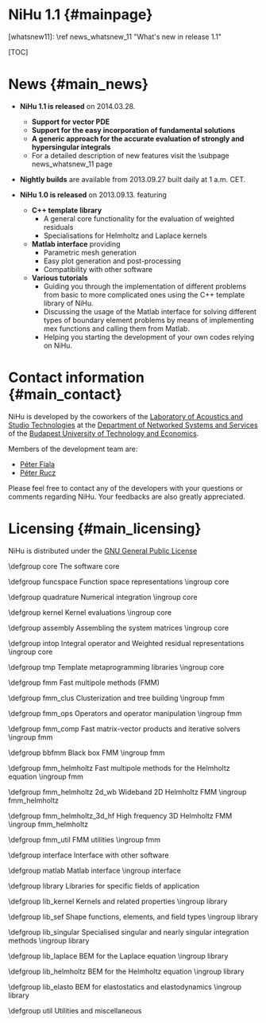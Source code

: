 NiHu 1.1 {#mainpage}
========

[whatsnew11]: \ref news_whatsnew_11 "What's new in release 1.1"

[TOC]

News {#main_news}
====

- **NiHu 1.1 is released** on 2014.03.28.
	- **Support for vector PDE**
	- **Support for the easy incorporation of fundamental solutions**
	- **A generic approach for the accurate evaluation of strongly and hypersingular integrals**
	- For a detailed description of new features visit the \subpage news_whatsnew_11 page

- **Nightly builds** are available from 2013.09.27 built daily at 1 a.m. CET.

- **NiHu 1.0 is released** on 2013.09.13. featuring
	- **C++ template library**
		- A general core functionality for the evaluation of weighted residuals
		- Specialisations for Helmholtz and Laplace kernels
	- **Matlab interface** providing
		- Parametric mesh generation
		- Easy plot generation and post-processing
		- Compatibility with other software
	- **Various tutorials**
		- Guiding you through the implementation of different problems from basic to more complicated ones using the C++ template library of NiHu.
		- Discussing the usage of the Matlab interface for solving different types of boundary element problems by means of implementing mex functions and calling them from Matlab. 
		- Helping you starting the development of your own codes relying on NiHu.

Contact information {#main_contact}
===================

NiHu is developed by the coworkers of the [Laboratory of Acoustics and Studio Technologies](http://last.hit.bme.hu/) at the [Department of Networked Systems and Services](http://www.hit.bme.hu/) of the [Budapest University of Technology and Economics](http://www.bme.hu/).

Members of the development team are:

- [Péter Fiala](mailto:fiala@hit.bme.hu)
- [Péter Rucz](mailto:rucz@hit.bme.hu)

Please feel free to contact any of the developers with your questions or comments regarding NiHu. Your feedbacks are also greatly appreciated.

Licensing {#main_licensing}
=========

NiHu is distributed under the [GNU General Public License](http://www.gnu.org/licenses/gpl.html)

\defgroup core The software core

\defgroup funcspace Function space representations
\ingroup core

\defgroup quadrature Numerical integration
\ingroup core

\defgroup kernel Kernel evaluations
\ingroup core

\defgroup assembly Assembling the system matrices
\ingroup core

\defgroup intop Integral operator and Weighted residual representations
\ingroup core

\defgroup tmp Template metaprogramming libraries
\ingroup core

\defgroup fmm Fast multipole methods (FMM)

\defgroup fmm_clus Clusterization and tree building
\ingroup fmm

\defgroup fmm_ops Operators and operator manipulation
\ingroup fmm

\defgroup fmm_comp Fast matrix-vector products and iterative solvers
\ingroup fmm

\defgroup bbfmm Black box FMM 
\ingroup fmm

\defgroup fmm_helmholtz Fast multipole methods for the Helmholtz equation
\ingroup fmm

\defgroup fmm_helmholtz 2d_wb Wideband 2D Helmholtz FMM 
\ingroup fmm_helmholtz

\defgroup fmm_helmholtz_3d_hf High frequency 3D Helmholtz FMM
\ingroup fmm_helmholtz

\defgroup fmm_util FMM utilities
\ingroup fmm

\defgroup interface Interface with other software

\defgroup matlab Matlab interface
\ingroup interface

\defgroup library Libraries for specific fields of application

\defgroup lib_kernel Kernels and related properties
\ingroup library

\defgroup lib_sef Shape functions, elements, and field types 
\ingroup library

\defgroup lib_singular Specialised singular and nearly singular integration methods
\ingroup library

\defgroup lib_laplace BEM for the Laplace equation
\ingroup library 

\defgroup lib_helmholtz BEM for the Helmholtz equation
\ingroup library

\defgroup lib_elasto BEM for elastostatics and elastodynamics
\ingroup library

\defgroup util Utilities and miscellaneous
